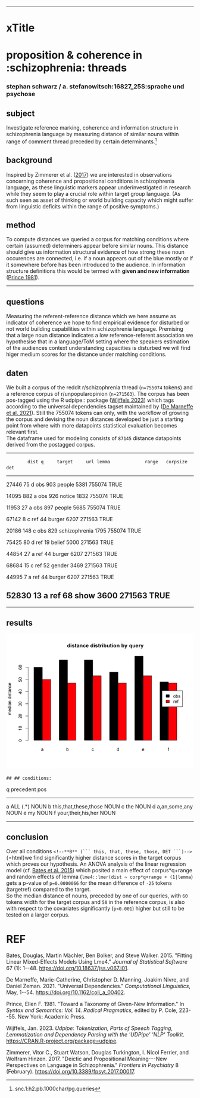 ------------------------------------------------------------------------

# xTitle

# proposition & coherence in :schizophrenia: threads

### stephan schwarz / a. stefanowitsch:16827_25S:sprache und psychose

## subject

Investigate reference marking, coherence and information structure in
schizophrenia language by measuring distance of similar nouns within
range of comment thread preceded by certain determinants.[^1]

## background

Inspired by Zimmerer et al. ([2017](#ref-zimmerer_deictic_2017)) we are
interested in observations concerning coherence and propositional
conditions in schizophrenia language, as these linguistic markers appear
underinvestigated in research while they seem to play a crucial role
within target group language. (As such seen as asset of thinking or
world building capacity which might suffer from linguistic deficits
within the range of positive symptoms.)

## method

To compute distances we queried a corpus for matching conditions where
certain (assumed) determiners appear before similar nouns. This distance
should give us information structural evidence of how strong these noun
occurences are connected, i.e. if a noun appears out of the blue mostly
or if it somewhere before has been introduced to the audience. In
information structure definitions this would be termed with **given and
new information** ([Prince 1981](#ref-prince_toward_1981)).

------------------------------------------------------------------------

## questions

Measuring the referent-reference distance which we here assume as
indicator of coherence we hope to find empirical evidence for disturbed
or not world building capabilities within schizophrenia language.
Premising that a large noun distance indicates a low reference-referent
association we hypothesise that in a language/ToM setting where the
speakers estimation of the audiences context understanding capacities is
disturbed we will find higer medium scores for the distance under
matching conditions.

## daten

We built a corpus of the reddit r/schizophrenia thread (`n=755074`
tokens) and a reference corpus of r/unpopularopinion (`n=271563`). The
corpus has been pos-tagged using the R udpipe:: package ([Wijffels
2023](#ref-wijffels_udpipe_2023)) which tags according to the universal
dependencies tagset maintained by ([De Marneffe et al.
2021](#ref-de_marneffe_universal_2021)). Still the 755074 tokens can
only, with the workflow of growing the corpus and devising the noun
distances developed be just a starting point from where with more
datapoints statistical evaluation becomes relevant first.\
The dataframe used for modeling consists of `87145` distance datapoints
derived from the postagged corpus.

  -----------------------------------------------------------------------------
            dist q     target     url lemma             range   corpsize det
  ------- ------ ----- -------- ----- --------------- ------- ---------- ------
  27446       75 d     obs        903 people             5381     755074 TRUE

  14095      882 a     obs        926 notice             1832     755074 TRUE

  11953       27 a     obs        897 people             5685     755074 TRUE

  67142        8 c     ref         44 burger             6207     271563 TRUE

  20186      148 c     obs        829 schizophrenia      1795     755074 TRUE

  75425       80 d     ref         19 belief             5000     271563 TRUE

  44854       27 a     ref         44 burger             6207     271563 TRUE

  68684       15 c     ref         52 gender             3469     271563 TRUE

  44995        7 a     ref         44 burger             6207     271563 TRUE

  52830       13 a     ref         68 show               3600     271563 TRUE
  -----------------------------------------------------------------------------

------------------------------------------------------------------------

## results

![](index_files/figure-markdown_github/df1-vis-1.png)

    ## ## conditions:

  q   precedent               pos
  --- ----------------------- ------
  a   ALL (.\*)               NOUN
  b   this,that,these,those   NOUN
  c   the                     NOUN
  d   a,an,some,any           NOUN
  e   my                      NOUN
  f   your,their,his,her      NOUN

------------------------------------------------------------------------

## conclusion

Over all conditions
````<!--**B** (``` this, that, these, those, DET ```)-->````{=html}we
find significantly higher distance scores in the target corpus which
proves our hypothesis. An ANOVA analysis of the linear regression model
(cf. [Bates et al. 2015](#ref-bates_fitting_2015)) which posited a main
effect of corpus\*q+range and random effects of lemma
(`lme4::lmer(dist ~ corp*q+range + (1|lemma`) gets a p-value of
`p=0.0000066` for the mean difference of `-25` tokens (targetref)
compared to the target.\
So the median distance of nouns, preceded by one of our queries, with
`60` tokens width for the target corpus and `50` in the reference
corpus, is also with respect to the covariates significantly (`p<0.001`)
higher but still to be tested on a larger corpus.

# REF

Bates, Douglas, Martin Mächler, Ben Bolker, and Steve Walker. 2015.
"Fitting Linear Mixed-Effects Models Using Lme4." *Journal of
Statistical Software* 67 (1): 1--48.
<https://doi.org/10.18637/jss.v067.i01>.

De Marneffe, Marie-Catherine, Christopher D. Manning, Joakim Nivre, and
Daniel Zeman. 2021. "Universal Dependencies." *Computational
Linguistics*, May, 1--54. <https://doi.org/10.1162/coli_a_00402>.

Prince, Ellen F. 1981. "Toward a Taxonomy of Given-New Information." In
*Syntax and Semantics: Vol. 14. Radical Pragmatics*, edited by P. Cole,
223--55. New York: Academic Press.

Wijffels, Jan. 2023. *Udpipe: Tokenization, Parts of Speech Tagging,
Lemmatization and Dependency Parsing with the 'UDPipe' 'NLP' Toolkit*.
<https://CRAN.R-project.org/package=udpipe>.

Zimmerer, Vitor C., Stuart Watson, Douglas Turkington, I. Nicol Ferrier,
and Wolfram Hinzen. 2017. "Deictic and Propositional Meaning---New
Perspectives on Language in Schizophrenia." *Frontiers in Psychiatry* 8
(February). <https://doi.org/10.3389/fpsyt.2017.00017>.

[^1]: snc.1:h2.pb.1000char/pg.queries
